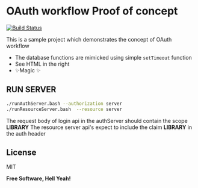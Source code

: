 # OAuth workflow Proof of concept


[![Build Status](https://travis-ci.org/joemccann/dillinger.svg?branch=master)](https://travis-ci.org/joemccann/dillinger)

This is a sample project which demonstrates the concept of OAuth workflow


- The database functions are mimicked using simple ```setTimeout``` function
- See HTML in the right
- ✨Magic ✨

## RUN SERVER

```sh
./runAuthServer.bash --authorization server
./runResourceServer.bash  --resource server
```

The request body of login api in the authServer should contain the scope **LIBRARY**
The resource server api's expect to include the claim **LIBRARY** in the auth header


## License

MIT

**Free Software, Hell Yeah!**
